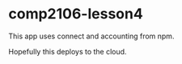 # comp2106-lesson4

This app uses connect and accounting from npm. 

Hopefully this deploys to the cloud.
